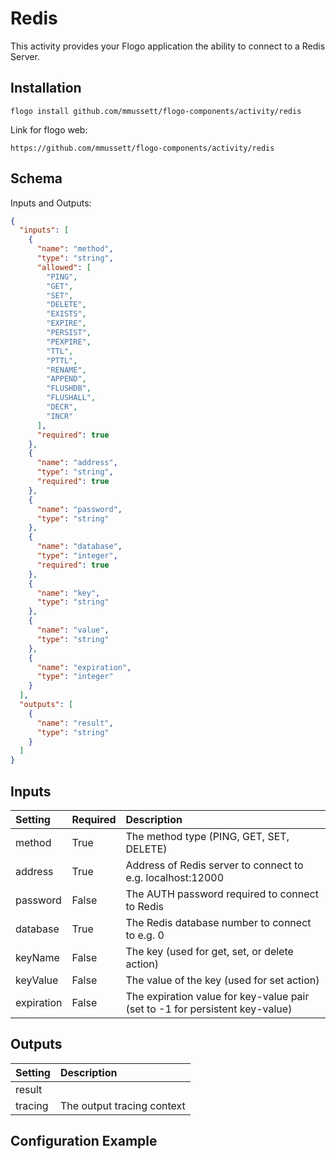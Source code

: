 # Redis
This activity provides your Flogo application the ability to connect to a Redis Server.

## Installation

```
flogo install github.com/mmussett/flogo-components/activity/redis
```

Link for flogo web:

```
https://github.com/mmussett/flogo-components/activity/redis
```


## Schema
Inputs and Outputs:

```json
{
  "inputs": [
    {
      "name": "method",
      "type": "string",
      "allowed": [
        "PING",
        "GET",
        "SET",
        "DELETE",
        "EXISTS",
        "EXPIRE",
        "PERSIST",
        "PEXPIRE",
        "TTL",
        "PTTL",
        "RENAME",
        "APPEND",
        "FLUSHDB",
        "FLUSHALL",
        "DECR",
        "INCR"
      ],
      "required": true
    },
    {
      "name": "address",
      "type": "string",
      "required": true
    },
    {
      "name": "password",
      "type": "string"
    },
    {
      "name": "database",
      "type": "integer",
      "required": true
    },
    {
      "name": "key",
      "type": "string"
    },
    {
      "name": "value",
      "type": "string"
    },
    {
      "name": "expiration",
      "type": "integer"
    }
  ],
  "outputs": [
    {
      "name": "result",
      "type": "string"
    }
  ]
}

```

## Inputs
| Setting     | Required | Description    |
|:------------|:---------|:---------------|
| method     | True | The method type (PING, GET, SET, DELETE) |
| address | True | Address of Redis server to connect to e.g. localhost:12000   |
| password | False |  The AUTH password required to connect to Redis |
| database | True | The Redis database number to connect to e.g. 0 |
| keyName    | False | The key (used for get, set, or delete action) |
| keyValue     | False | The value of the key (used for set action) |
| expiration | False | The expiration value for key-value pair (set to -1 for persistent key-value) |

## Outputs
| Setting     | Description    |
|:------------|:---------------|
| result |
| tracing     | The output tracing context |

## Configuration Example
```json
```
